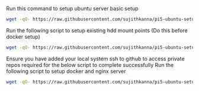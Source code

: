 Run this command to setup ubuntu server basic setup
```bash
wget -qO- https://raw.githubusercontent.com/sujithkanna/pi5-ubuntu-setup/refs/heads/main/initial_setup.sh | sudo bash
```

Run the following script to setup existing hdd mount points (Do this before docker setup)
```bash
wget -qO- https://raw.githubusercontent.com/sujithkanna/pi5-ubuntu-setup/refs/heads/main/hdd_setup.py | python3
```

Ensure you have added your local system ssh to github to access private repos required for the below script to complete successfully
Run the following script to setup docker and nginx server
```bash
wget -qO- https://raw.githubusercontent.com/sujithkanna/pi5-ubuntu-setup/refs/heads/main/server_setup.py | python3
```
